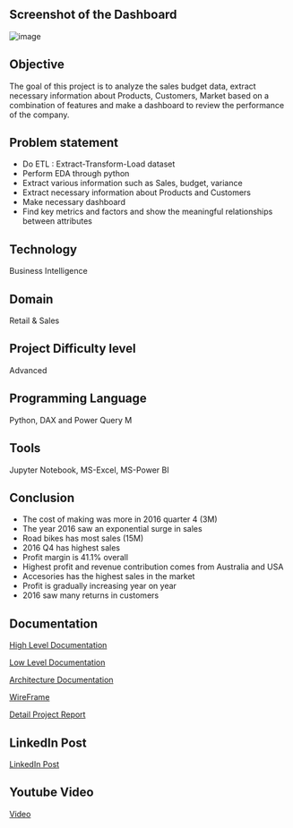 ## Screenshot of the Dashboard
![image](https://github.com/Budget-Sales-Analysis/Budget_Sales_Analysis_Ineuron/assets/84430963/40c554e8-359d-4ae4-8536-c3c7b698a5b6)

## Objective
The goal of this project is to analyze the sales budget data, extract necessary information about Products, Customers, Market based on a combination of features and make a dashboard to review the performance of the company.

## Problem statement
- Do ETL : Extract-Transform-Load dataset
- Perform EDA through python
- Extract various information such as Sales, budget, variance
- Extract necessary information about Products and Customers
- Make necessary dashboard
- Find key metrics and factors and show the meaningful relationships between attributes

## Technology
Business Intelligence

## Domain
Retail & Sales

## Project Difficulty level
Advanced

## Programming Language
Python, DAX and Power Query M

## Tools
Jupyter Notebook, MS-Excel, MS-Power BI

## Conclusion
- The cost of making was more in 2016 quarter 4 (3M)
- The year 2016 saw an exponential surge in sales
- Road bikes has most sales (15M)
- 2016 Q4 has highest sales
- Profit margin is 41.1% overall
- Highest profit and revenue contribution comes from Australia and USA
- Accesories has the highest sales in the market
- Profit is gradually increasing year on year
- 2016 saw many returns in customers

## Documentation

[High Level Documentation](https://github.com/Budget-Sales-Analysis/Budget_Sales_Analysis_Ineuron/blob/master/Documents/ARCHITECTURE%20DESIGN_INTERN.pdf)

[Low Level Documentation](https://github.com/Budget-Sales-Analysis/Budget_Sales_Analysis_Ineuron/blob/master/Documents/HIGH%20LEVEL%20DESIGN_intern.pdf)

[Architecture Documentation](https://github.com/Budget-Sales-Analysis/Budget_Sales_Analysis_Ineuron/blob/master/Documents/ARCHITECTURE%20DESIGN_INTERN.pdf)

[WireFrame](https://github.com/Budget-Sales-Analysis/Budget_Sales_Analysis_Ineuron/blob/master/Documents/WIREFRAME_INTERN.pdf)

[Detail Project Report](https://github.com/doke93/Budget-Sales-Data-Analysis-Project-Ineuron/blob/main/Document%20pdf/05%20Detailed%20Project%20Report.pdf)

## LinkedIn Post
[LinkedIn Post](https://www.linkedin.com/posts/siddarth-ambannavar_projectbudgetanalysis-powerbi-dataanalytics-activity-7080175700321701888-aPJT/?utm_source=share&utm_medium=member_desktop)

## Youtube Video
[Video](https://lnkd.in/g7tAZEUs)
